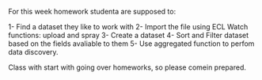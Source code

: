 For this week homework studenta are supposed to:

1- Find a dataset they like to work with
2- Import the file using ECL Watch functions: upload and spray
3- Create a dataset
4- Sort and Filter dataset based on the fields avaliable to them
5- Use aggregated function to perfom data discovery.

Class with start with going over homeworks, so please comein prepared.